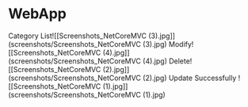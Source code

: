 # WebApp
Category List![[Screenshots_NetCoreMVC (3).jpg]](screenshots/Screenshots_NetCoreMVC (3).jpg)
Modify![[Screenshots_NetCoreMVC (4).jpg]](screenshots/Screenshots_NetCoreMVC (4).jpg)
Delete![[Screenshots_NetCoreMVC (2).jpg]](screenshots/Screenshots_NetCoreMVC (2).jpg)
Update Successfully
![[Screenshots_NetCoreMVC (1).jpg]](screenshots/Screenshots_NetCoreMVC (1).jpg)
